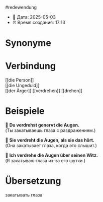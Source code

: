 
#redewendung
- 📍 Дата: 2025-05-03
- ⏰ Время создания: 17:13
# Synonyme

# Verbindung 
[[die Person]]  
[[die Ungeduld]]  
[[der Ärger]]
[[verdrehen]]
[[drehen]]
# Beispiele
🔹 **Du verdrehst genervt die Augen.**  
(Ты закатываешь глаза с раздражением.)

🔹 **Sie verdreht die Augen, als sie das hört.**  
(Она закатывает глаза, когда это слышит.)

🔹 **Ich verdrehe die Augen über seinen Witz.**  
(Я закатываю глаза из-за его шутки.)
# Übersetzung
закатывать глаза